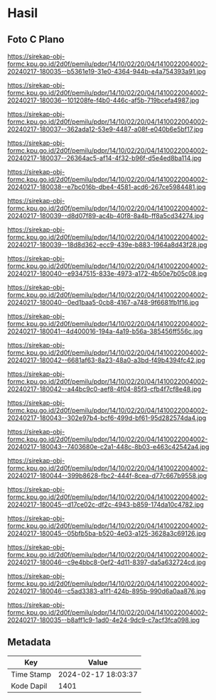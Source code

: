 # Hasil

## Foto C Plano

https://sirekap-obj-formc.kpu.go.id/2d0f/pemilu/pdpr/14/10/02/20/04/1410022004002-20240217-180035--b5361e19-31e0-4364-944b-e4a754393a91.jpg

https://sirekap-obj-formc.kpu.go.id/2d0f/pemilu/pdpr/14/10/02/20/04/1410022004002-20240217-180036--101208fe-f4b0-446c-af5b-719bcefa4987.jpg

https://sirekap-obj-formc.kpu.go.id/2d0f/pemilu/pdpr/14/10/02/20/04/1410022004002-20240217-180037--362ada12-53e9-4487-a08f-e040b6e5bf17.jpg

https://sirekap-obj-formc.kpu.go.id/2d0f/pemilu/pdpr/14/10/02/20/04/1410022004002-20240217-180037--26364ac5-af14-4f32-b96f-d5e4ed8ba114.jpg

https://sirekap-obj-formc.kpu.go.id/2d0f/pemilu/pdpr/14/10/02/20/04/1410022004002-20240217-180038--e7bc016b-dbe4-4581-acd6-267ce5984481.jpg

https://sirekap-obj-formc.kpu.go.id/2d0f/pemilu/pdpr/14/10/02/20/04/1410022004002-20240217-180039--d8d07f89-ac4b-40f8-8a4b-ff8a5cd34274.jpg

https://sirekap-obj-formc.kpu.go.id/2d0f/pemilu/pdpr/14/10/02/20/04/1410022004002-20240217-180039--18d8d362-ecc9-439e-b883-1964a8d43f28.jpg

https://sirekap-obj-formc.kpu.go.id/2d0f/pemilu/pdpr/14/10/02/20/04/1410022004002-20240217-180040--e9347515-833e-4973-a172-4b50e7b05c08.jpg

https://sirekap-obj-formc.kpu.go.id/2d0f/pemilu/pdpr/14/10/02/20/04/1410022004002-20240217-180040--0ed1baa5-0cb8-4167-a748-9f6681fb1f16.jpg

https://sirekap-obj-formc.kpu.go.id/2d0f/pemilu/pdpr/14/10/02/20/04/1410022004002-20240217-180041--4d400016-194a-4a19-b56a-385456ff556c.jpg

https://sirekap-obj-formc.kpu.go.id/2d0f/pemilu/pdpr/14/10/02/20/04/1410022004002-20240217-180042--6681af63-8a23-48a0-a3bd-f49b4394fc42.jpg

https://sirekap-obj-formc.kpu.go.id/2d0f/pemilu/pdpr/14/10/02/20/04/1410022004002-20240217-180042--a44bc9c0-aef8-4f04-85f3-cfb4f7cf8e48.jpg

https://sirekap-obj-formc.kpu.go.id/2d0f/pemilu/pdpr/14/10/02/20/04/1410022004002-20240217-180043--302e97b4-bcf6-499d-bf61-95d282574da4.jpg

https://sirekap-obj-formc.kpu.go.id/2d0f/pemilu/pdpr/14/10/02/20/04/1410022004002-20240217-180043--7403680e-c2a1-448c-8b03-e463c42542a4.jpg

https://sirekap-obj-formc.kpu.go.id/2d0f/pemilu/pdpr/14/10/02/20/04/1410022004002-20240217-180044--399b8628-fbc2-444f-8cea-d77c667b9558.jpg

https://sirekap-obj-formc.kpu.go.id/2d0f/pemilu/pdpr/14/10/02/20/04/1410022004002-20240217-180045--d17ce02c-df2c-4943-b859-174da10c4782.jpg

https://sirekap-obj-formc.kpu.go.id/2d0f/pemilu/pdpr/14/10/02/20/04/1410022004002-20240217-180045--05bfb5ba-b520-4e03-a125-3628a3c69126.jpg

https://sirekap-obj-formc.kpu.go.id/2d0f/pemilu/pdpr/14/10/02/20/04/1410022004002-20240217-180046--c9e4bbc8-0ef2-4d11-8397-da5a632724cd.jpg

https://sirekap-obj-formc.kpu.go.id/2d0f/pemilu/pdpr/14/10/02/20/04/1410022004002-20240217-180046--c5ad3383-a1f1-424b-895b-990d6a0aa876.jpg

https://sirekap-obj-formc.kpu.go.id/2d0f/pemilu/pdpr/14/10/02/20/04/1410022004002-20240217-180035--b8aff1c9-1ad0-4e24-9dc9-c7acf3fca098.jpg


## Metadata

| Key        | Value               |
| ---------- | ------------------- |
| Time Stamp | 2024-02-17 18:03:37 |
| Kode Dapil | 1401                |




